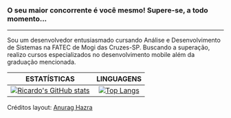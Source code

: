 ### O seu maior concorrente é você mesmo! Supere-se, a todo momento...

---
Sou um desenvolvedor entusiasmado cursando Análise e Desenvolvimento de Sistemas na FATEC de Mogi das Cruzes-SP. Buscando a superação, realizo cursos especializados no desenvolvimento mobile além da graduação mencionada.

ESTATÍSTICAS | LINGUAGENS
:--------------------:| :----------:
[![Ricardo's GitHub stats](https://github-readme-stats.vercel.app/api?username=rcdo-dev&hide=contribs&count_private=true&show_icons=true&theme=chartreuse-dark)](https://github.com/anuraghazra/github-readme-stats) | [![Top Langs](https://github-readme-stats.vercel.app/api/top-langs/?username=rcdo-dev&layout=compact&theme=chartreuse-dark)](https://github.com/rcdo-dev/github-readme-stats)

Créditos layout: [Anurag Hazra](https://github.com/anuraghazra/github-readme-stats)